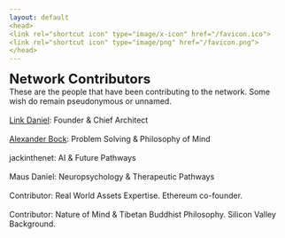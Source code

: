 ```yaml
---
layout: default
<head>
<link rel="shortcut icon" type="image/x-icon" href="/favicon.ico">
<link rel="shortcut icon" type="image/png" href="/favicon.png">
</head>
---
```

<b><font size="5">Network Contributors</font></b>
<br>
These are the people that have been contributing to the network. Some wish do remain pseudonymous or unnamed.
<br>
<br>
<a href="https://linkdaniel.org">Link Daniel</a>: Founder & Chief Architect
<br>
<br>
<a href="https://www.researchgate.net/profile/Alexander-Bock-8">Alexander Bock</a>: Problem Solving & Philosophy of Mind
<br>
<br>
jackinthenet: AI & Future Pathways
<br>
<br>
Maus Daniel: Neuropsychology & Therapeutic Pathways
<br>
<br>
Contributor: Real World Assets Expertise. Ethereum co-founder.
<br>
<br>
Contributor: Nature of Mind & Tibetan Buddhist Philosophy. Silicon Valley Background.
<br>
<br>

